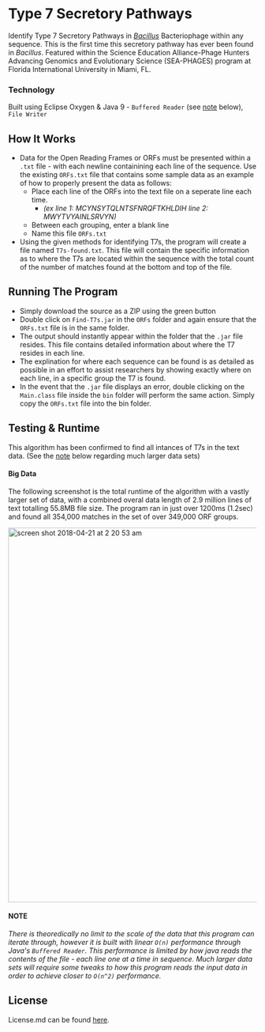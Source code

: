 # Type 7 Secretory Pathways
Identify Type 7 Secretory Pathways in [*Bacillus*](https://www.ncbi.nlm.nih.gov/books/NBK7699/) Bacteriophage within any sequence. This is the first time this secretory pathway has ever been found in *Bacillus*. Featured within the Science Education Alliance-Phage Hunters Advancing Genomics and Evolutionary Science (SEA-PHAGES) program at Florida International University in Miami, FL.

### Technology
Built using Eclipse Oxygen & Java 9 - `Buffered Reader` (see [note](https://github.com/ksigWyatt/Type-7-Secretory-Pathways#NOTE) below), `File Writer`

## How It Works
- Data for the Open Reading Frames or ORFs must be presented within a `.txt` file - with each newline containining each line of the sequence. Use the existing `ORFs.txt` file that contains some sample data as an example of how to properly present the data as follows:
  - Place each line of the ORFs into the text file on a seperate line each time. 
    - *(ex line 1: MCYNSYTQLNTSFNRQFTKHLDIH line 2: MWYTVYAINLSRVYN)*
  - Between each grouping, enter a blank line
  - Name this file `ORFs.txt`
- Using the given methods for identifying T7s, the program will create a file named `T7s-found.txt`. This file will contain the specific information as to where the T7s are located within the sequence with the total count of the number of matches found at the bottom and top of the file. 

## Running The Program
- Simply download the source as a ZIP using the green button
- Double click on `Find-T7s.jar` in the `ORFs` folder and again ensure that the `ORFs.txt` file is in the same folder.
- The output should instantly appear within the folder that the `.jar` file resides. This file contains detailed information about where the T7 resides in each line. 
- The explination for where each sequence can be found is as detailed as possible in an effort to assist researchers by showing exactly where on each line, in a specific group the T7 is found.
- In the event that the `.jar` file displays an error, double clicking on the `Main.class` file inside the `bin` folder will perform the same action. Simply copy the `ORFs.txt` file into the bin folder.

## Testing & Runtime
This algorithm has been confirmed to find all intances of T7s in the text data. (See the [note](https://github.com/ksigWyatt/Type-7-Secretory-Pathways#NOTE) below regarding much larger data sets)

#### Big Data
The following screenshot is the total runtime of the algorithm with a vastly larger set of data, with a combined overal data length of 2.9 million lines of text totalling 55.8MB file size. The program ran in just over 1200ms (1.2sec) and found all 354,000 matches in the set of over 349,000 ORF groups.

<img width="758" alt="screen shot 2018-04-21 at 2 20 53 am" src="https://user-images.githubusercontent.com/22202975/39081191-d3b4e1de-450a-11e8-8316-1f80eb3cfe61.png">

#### NOTE
*There is theoredically no limit to the scale of the data that this program can iterate through, however it is built with linear `O(n)` performance through Java's `Buffered Reader`. This performance is limited by how java reads the contents of the file - each line one at a time in sequence. Much larger data sets will require some tweaks to how this program reads the input data in order to achieve closer to `O(n^2)` performance.*

## License
License.md can be found [here](https://github.com/ksigWyatt/Type-7-Secretory-Pathways/blob/master/LICENSE).
